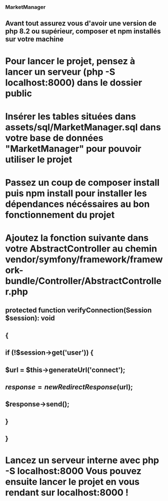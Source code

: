 ### MarketManager

## Avant tout assurez vous d'avoir une version de php 8.2 ou supérieur, composer et npm installés sur votre machine

# Pour lancer le projet, pensez à lancer un serveur (php -S localhost:8000) dans le dossier public

# Insérer les tables situées dans assets/sql/MarketManager.sql dans votre base de données "MarketManager" pour pouvoir utiliser le projet

# Passez un coup de composer install puis npm install pour installer les dépendances nécéssaires au bon fonctionnement du projet

# Ajoutez la fonction suivante dans votre AbstractController au chemin vendor/symfony/framework/framework-bundle/Controller/AbstractController.php

## protected function verifyConnection(Session $session): void

## {

## if (!$session->get('user')) {

## $url = $this->generateUrl('connect');

## $response = new RedirectResponse($url);

## $response->send();

## }

## }

# Lancez un serveur interne avec php -S localhost:8000 Vous pouvez ensuite lancer le projet en vous rendant sur localhost:8000 !
